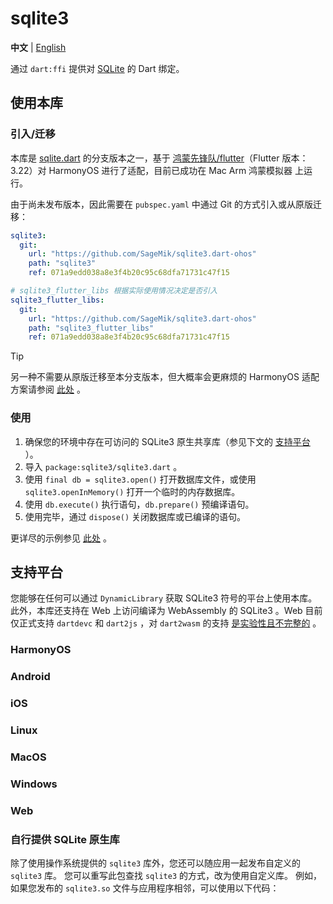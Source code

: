 # sqlite3

**中文** | [English](README_EN.md)

通过 `dart:ffi` 提供对 [SQLite](https://www.sqlite.org/index.html) 的 Dart 绑定。

## 使用本库

### 引入/迁移

本库是 [sqlite.dart](https://github.com/simolus3/sqlite3.dart) 的分支版本之一，基于 [鸿蒙先锋队/flutter](https://gitee.com/harmonycommando_flutter/flutter)（Flutter 版本：3.22）对 HarmonyOS 进行了适配，目前已成功在 Mac Arm 鸿蒙模拟器 上运行。

由于尚未发布版本，因此需要在 `pubspec.yaml` 中通过 Git 的方式引入或从原版迁移：

```yaml
sqlite3:
  git:
    url: "https://github.com/SageMik/sqlite3.dart-ohos"
    path: "sqlite3"
    ref: 071a9edd038a8e3f4b20c95c68dfa71731c47f15

# sqlite3_flutter_libs 根据实际使用情况决定是否引入
sqlite3_flutter_libs:
  git:
    url: "https://github.com/SageMik/sqlite3.dart-ohos"
    path: "sqlite3_flutter_libs"
    ref: 071a9edd038a8e3f4b20c95c68dfa71731c47f15
```

> [!TIP]
>
> 另一种不需要从原版迁移至本分支版本，但大概率会更麻烦的 HarmonyOS 适配方案请参阅 [此处]() 。

### 使用

1. 确保您的环境中存在可访问的 SQLite3 原生共享库（参见下文的 [支持平台](#支持平台) ）。
2. 导入 `package:sqlite3/sqlite3.dart` 。
3. 使用 `final db = sqlite3.open()` 打开数据库文件，或使用 `sqlite3.openInMemory()` 打开一个临时的内存数据库。
4. 使用 `db.execute()` 执行语句，`db.prepare()` 预编译语句。
5. 使用完毕，通过 `dispose()` 关闭数据库或已编译的语句。

更详尽的示例参见 [此处](example) 。

## 支持平台

您能够在任何可以通过 `DynamicLibrary` 获取 SQLite3 符号的平台上使用本库。此外，本库还支持在 Web 上访问编译为 WebAssembly 的 SQLite3 。Web 目前仅正式支持 `dartdevc` 和 `dart2js` ，对 `dart2wasm` 的支持 [是实验性且不完整的](https://github.com/simolus3/sqlite3.dart/issues/230) 。

### HarmonyOS

### Android

### iOS

### Linux

### MacOS

### Windows

### Web

### 自行提供 SQLite 原生库

除了使用操作系统提供的 `sqlite3` 库外，您还可以随应用一起发布自定义的 `sqlite3` 库。
您可以重写此包查找 `sqlite3` 的方式，改为使用自定义库。
例如，如果您发布的 `sqlite3.so` 文件与应用程序相邻，可以使用以下代码：